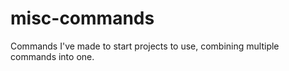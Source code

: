 # misc-commands

Commands I've made to start projects to use, combining multiple commands into one.
